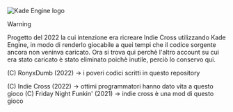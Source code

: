 ![Kade Engine logo](https://user-images.githubusercontent.com/26305836/110529589-4b4eb600-80ce-11eb-9c44-e899118b0bf0.png)

> [!WARNING]
> Progetto del 2022 la cui intenzione era ricreare Indie Cross utilizzando Kade Engine, in modo di renderlo giocabile a quei tempi che il codice sorgente ancora non veninva caricato.
> Ora si trova qui perchè l'altro account su cui era stato caricato è stato eliminato poichè inutile, perciò lo conservo qui.

(C) RonyxDumb (2022) -> i poveri codici scritti in questo repository 

(C) Indie Cross (2022) -> ottimi programmatori hanno dato vita a questo gioco
(C) Friday Night Funkin' (2021) -> indie cross è una mod di questo gioco
